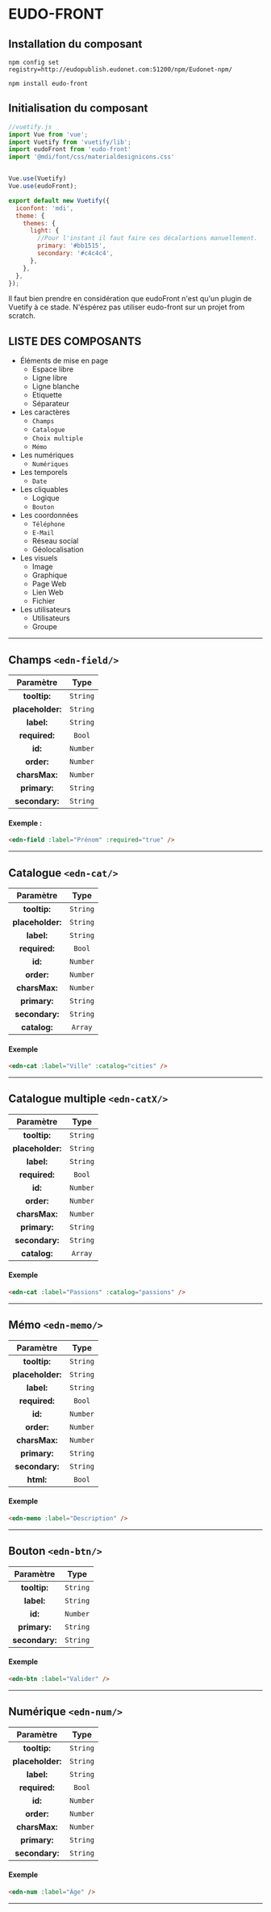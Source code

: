 # EUDO-FRONT

## Installation du composant

```node
npm config set registry=http://eudopublish.eudonet.com:51200/npm/Eudonet-npm/

npm install eudo-front
```

## Initialisation du composant

```js
//vuetify.js
import Vue from 'vue';
import Vuetify from 'vuetify/lib';
import eudoFront from 'eudo-front'
import '@mdi/font/css/materialdesignicons.css'


Vue.use(Vuetify)
Vue.use(eudoFront);

export default new Vuetify({
  iconfont: 'mdi',
  theme: {
    themes: {
      light: {
        //Pour l'instant il faut faire ces décalartions manuellement.
        primary: '#bb1515',
        secondary: '#c4c4c4',
      },
    },
  },
});

```

Il faut bien prendre en considération que eudoFront n'est qu'un plugin de Vuetify à ce stade.
N'éspérez pas utiliser eudo-front sur un projet from scratch.



## LISTE DES COMPOSANTS

- Éléments de mise en page
  - Espace libre
  - Ligne libre
  - Ligne blanche
  - Etiquette
  - Séparateur
- Les caractères
  - `Champs`
  - `Catalogue`
  - `Choix multiple`
  - `Mémo`
- Les numériques
  - `Numériques`
- Les temporels
  - `Date`
- Les cliquables
  - Logique
  - `Bouton`
- Les coordonnées
  - `Téléphone`
  - `E-Mail`
  - Réseau social
  - Géolocalisation
- Les visuels
  - Image
  - Graphique
  - Page Web
  - Lien Web
  - Fichier
- Les utilisateurs
  - Utilisateurs
  - Groupe

---

## Champs `<edn-field/>`

|    Paramètre     |   Type   |
| :--------------: | :------: |
|   **tooltip:**   | `String` |
| **placeholder:** | `String` |
|    **label:**    | `String` |
|  **required:**   |  `Bool`  |
|     **id:**      | `Number` |
|    **order:**    | `Number` |
|  **charsMax:**   | `Number` |
|   **primary:**   | `String` |
|  **secondary:**  | `String` |

#### Exemple :

```html
<edn-field :label="Prénom" :required="true" />
```

---

## Catalogue `<edn-cat/>`

|    Paramètre     |   Type   |
| :--------------: | :------: |
|   **tooltip:**   | `String` |
| **placeholder:** | `String` |
|    **label:**    | `String` |
|  **required:**   |  `Bool`  |
|     **id:**      | `Number` |
|    **order:**    | `Number` |
|  **charsMax:**   | `Number` |
|   **primary:**   | `String` |
|  **secondary:**  | `String` |
|   **catalog:**   | `Array`  |

#### Exemple

```html
<edn-cat :label="Ville" :catalog="cities" />
```

---

## Catalogue multiple `<edn-catX/>`

|    Paramètre     |   Type   |
| :--------------: | :------: |
|   **tooltip:**   | `String` |
| **placeholder:** | `String` |
|    **label:**    | `String` |
|  **required:**   |  `Bool`  |
|     **id:**      | `Number` |
|    **order:**    | `Number` |
|  **charsMax:**   | `Number` |
|   **primary:**   | `String` |
|  **secondary:**  | `String` |
|   **catalog:**   | `Array`  |

#### Exemple

```html
<edn-cat :label="Passions" :catalog="passions" />
```

---

## Mémo `<edn-memo/>`

|    Paramètre     |   Type   |
| :--------------: | :------: |
|   **tooltip:**   | `String` |
| **placeholder:** | `String` |
|    **label:**    | `String` |
|  **required:**   |  `Bool`  |
|     **id:**      | `Number` |
|    **order:**    | `Number` |
|  **charsMax:**   | `Number` |
|   **primary:**   | `String` |
|  **secondary:**  | `String` |
|    **html:**     |  `Bool`  |

#### Exemple

```html
<edn-memo :label="Description" />
```

---
## Bouton `<edn-btn/>`

|    Paramètre     |   Type   |
| :--------------: | :------: |
|   **tooltip:**   | `String` |
|    **label:**    | `String` |
|     **id:**      | `Number` |
|   **primary:**   | `String` |
|  **secondary:**  | `String` |

#### Exemple

```html
<edn-btn :label="Valider" />
```

---

## Numérique `<edn-num/>`

|    Paramètre     |   Type   |
| :--------------: | :------: |
|   **tooltip:**   | `String` |
| **placeholder:** | `String` |
|    **label:**    | `String` |
|  **required:**   |  `Bool`  |
|     **id:**      | `Number` |
|    **order:**    | `Number` |
|  **charsMax:**   | `Number` |
|   **primary:**   | `String` |
|  **secondary:**  | `String` |

#### Exemple

```html
<edn-num :label="Âge" />
```

---
